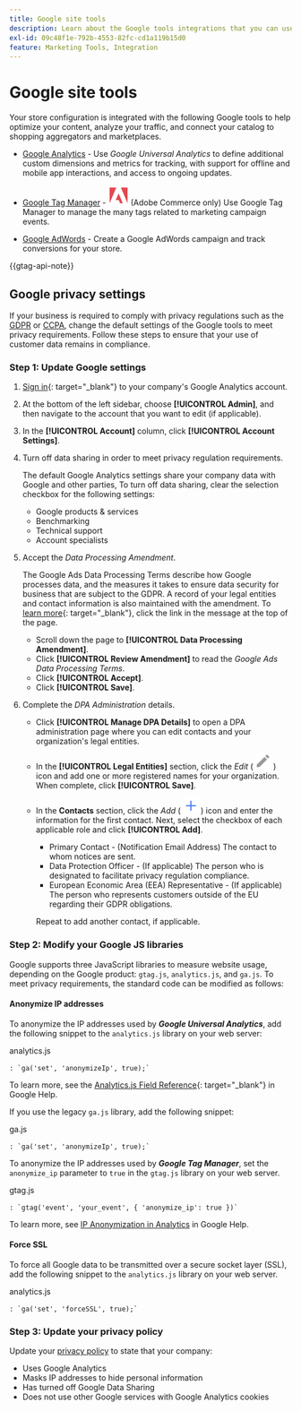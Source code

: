 ```yaml
---
title: Google site tools
description: Learn about the Google tools integrations that you can use to optimize your content, analyze your traffic, and connect your catalog to shopping aggregators and marketplaces.
exl-id: 09c48f1e-792b-4553-82fc-cd1a119b15d0
feature: Marketing Tools, Integration
---
```

# Google site tools

Your store configuration is integrated with the following Google tools to help optimize your content, analyze your traffic, and connect your catalog to shopping aggregators and marketplaces.

- [Google Analytics](google-analytics.md) - Use _Google Universal Analytics_ to define additional custom dimensions and metrics for tracking, with support for offline and mobile app interactions, and access to ongoing updates.

- [Google Tag Manager](google-tag-manager.md) - ![Adobe Commerce](../assets/adobe-logo.svg) (Adobe Commerce only) Use Google Tag Manager to manage the many tags related to marketing campaign events.

- [Google AdWords](google-adwords.md) - Create a Google AdWords campaign and track conversions for your store.

{{gtag-api-note}}

## Google privacy settings

If your business is required to comply with privacy regulations such as the [GDPR](../getting-started/compliance-gdpr.md) or [CCPA](../getting-started/compliance-ccpa.md), change the default settings of the Google tools to meet privacy requirements. Follow these steps to ensure that your use of customer data remains in compliance.

### Step 1: Update Google settings

1. [Sign in][1]{: target="_blank"} to your company's Google Analytics account.

1. At the bottom of the left sidebar, choose **[!UICONTROL Admin]**, and then navigate to the account that you want to edit (if applicable).

1. In the **[!UICONTROL Account]** column, click **[!UICONTROL Account Settings]**.

1. Turn off data sharing in order to meet privacy regulation requirements.

   The default Google Analytics settings share your company data with Google and other parties, To turn off data sharing, clear the selection checkbox for the following settings:

   - Google products & services
   - Benchmarking
   - Technical support
   - Account specialists

1. Accept the _Data Processing Amendment_.

   The Google Ads Data Processing Terms describe how Google processes data, and the measures it takes to ensure data security for business that are subject to the GDPR. A record of your legal entities and contact information is also maintained with the amendment. To [learn more][2]{: target="_blank"}, click the link in the message at the top of the page.

   - Scroll down the page to **[!UICONTROL Data Processing Amendment]**.
   - Click **[!UICONTROL Review Amendment]** to read the _Google Ads Data Processing Terms_.
   - Click **[!UICONTROL Accept]**.
   - Click **[!UICONTROL Save]**.

1. Complete the _DPA Administration_ details.

   - Click **[!UICONTROL Manage DPA Details]** to open a DPA administration page where you can edit contacts and your organization's legal entities.

   - In the **[!UICONTROL Legal Entities]** section, click the _Edit_ ( ![Google edit icon](./assets/google-icon-edit.png) ) icon and add one or more registered names for your organization. When complete, click **[!UICONTROL Save]**.

   - In the **Contacts** section, click the _Add_ ( ![Google add icon](./assets/google-icon-add.png) ) icon and enter the information for the first contact. Next, select the checkbox of each applicable role and click **[!UICONTROL Add]**.

      - Primary Contact - (Notification Email Address) The contact to whom notices are sent.
      - Data Protection Officer - (If applicable) The person who is designated to facilitate privacy regulation compliance.
      - European Economic Area (EEA) Representative - (If applicable) The person who represents customers outside of the EU regarding their GDPR obligations.

      Repeat to add another contact, if applicable.

### Step 2: Modify your Google JS libraries

Google supports three JavaScript libraries to measure website usage, depending on the Google product: `gtag.js`, `analytics.js`, and `ga.js`. To meet privacy requirements, the standard code can be modified as follows:

#### Anonymize IP addresses

To anonymize the IP addresses used by **_Google Universal Analytics_**, add the following snippet to the `analytics.js` library on your web server:

   analytics.js

   ```
   : `ga('set', 'anonymizeIp', true);`
   ```

   To learn more, see the [Analytics.js Field Reference][3]{: target="_blank"} in Google Help.

   If you use the legacy `ga.js` library, add the following snippet:
   
   ga.js
   
   ```
   : `ga('set', 'anonymizeIp', true);`
   ```

To anonymize the IP addresses used by **_Google Tag Manager_**, set the `anonymize_ip` parameter to `true` in the `gtag.js` library on your web server.

   gtag.js

   ```
   : `gtag('event', 'your_event', { 'anonymize_ip': true })`
   ```

   To learn more, see [IP Anonymization in Analytics][4] in Google Help.

#### Force SSL

To force all Google data to be transmitted over a secure socket layer (SSL), add the following snippet to the `analytics.js` library on your web server.

analytics.js

```
: `ga('set', 'forceSSL', true);`
```

### Step 3: Update your privacy policy

Update your [privacy policy](../getting-started/privacy-policy.md ) to state that your company:

- Uses Google Analytics
- Masks IP addresses to hide personal information
- Has turned off Google Data Sharing
- Does not use other Google services with Google Analytics cookies

[1]: https://www.google.com/analytics/
[2]: https://support.google.com/analytics/answer/3379636
[3]: https://developers.google.com/analytics/devguides/collection/analyticsjs/field-reference
[4]: https://support.google.com/analytics/answer/2763052

